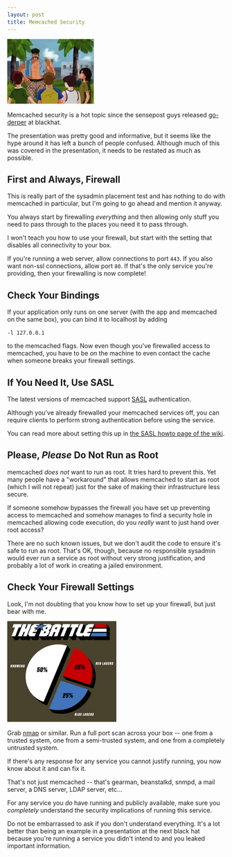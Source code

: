 ```yaml
---
layout: post
title: Memcached Security
---
```


<div>
  <img src="/images/joe-psa.jpg"
       alt="Stay in School"
       title="Put reflectors on your bike or be runover"
       class="floatright"/>
</div>

Memcached security is a hot topic since the sensepost guys released
[go-derper][derper] at blackhat.

The presentation was pretty good and informative, but it seems like
the hype around it has left a bunch of people confused.  Although much
of this was covered in the presentation, it needs to be restated as
much as possible.

## First and Always, Firewall

This is really part of the sysadmin placement test and has nothing to
do with memcached in particular, but I'm going to go ahead and mention
it anyway.

You always start by firewalling *everything* and then allowing only
stuff you need to pass through to the places you need it to pass
through.

I won't teach you how to use your firewall, but start with the setting
that disables all connectivity to your box.

If you're running a web server, allow connections to port `443`.  If
you also want non-ssl connections, allow port `80`.  If that's the
only service you're providing, then your firewalling is now complete!

## Check Your Bindings

If your application only runs on one server (with the app and
memcached on the same box), you can bind it to localhost by adding

    -l 127.0.0.1

to the memcached flags.  Now even though you've firewalled access to
memcached, you have to be *on* the machine to even contact the cache
when someone breaks your firewall settings.

## If You Need It, Use SASL

The latest versions of memcached support [SASL][sasl] authentication.

Although you've already firewalled your memcached services off, you
can require clients to perform strong authentication before using the
service.

You can read more about setting this up in
[the SASL howto page of the wiki][saslhowto].

## Please, *Please* Do Not Run as Root

memcached *does not* want to run as root.  It tries hard to prevent
this.  Yet many people have a "workaround" that allows memcached to
start as root (which I will not repeat) just for the sake of making
their infrastructure less secure.

If someone somehow bypasses the firewall you have set up preventing
access to memcached and somehow manages to find a security hole in
memcached allowing code execution, do you *really* want to just hand
over root access?

There are no such known issues, but we don't audit the code to ensure
it's safe to run as root.  That's OK, though, because no responsible
sysadmin would ever run a service as root without very strong
justification, and probably a lot of work in creating a jailed
environment.

## Check Your Firewall Settings

Look, I'm not doubting that you know how to set up your firewall, but
just bear with me.

<div>
  <a href="http://nerduo.com/thebattle/"><img src="/images/thebattle.png"
       alt="Knowing"
       title="Knowing is Half the Battle"
       class="floatleft"/></a>
</div>

Grab [nmap][nmap] or similar.  Run a full port scan across your box --
one from a trusted system, one from a semi-trusted system, and one
from a completely untrusted system.

If there's any response for any service you cannot justify running,
you now know about it and can fix it.

That's not just memcached -- that's gearman, beanstalkd, snmpd, a mail
server, a DNS server, LDAP server, etc...

For any service you *do* have running and publicly available, make
sure you *completely* understand the security implications of running
this service.

Do not be embarrassed to ask if you don't understand everything.  It's
a lot better than being an example in a presentation at the next black
hat because you're running a service you didn't intend to and you
leaked important information.

[derper]: http://www.sensepost.com/blog/4873.html
[sasl]: http://en.wikipedia.org/wiki/Simple_Authentication_and_Security_Layer
[saslhowto]: http://code.google.com/p/memcached/wiki/SASLHowto
[nmap]: http://nmap.org/
